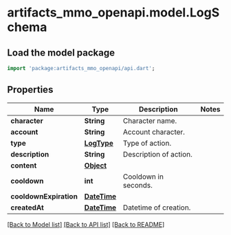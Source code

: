 # artifacts_mmo_openapi.model.LogSchema

## Load the model package
```dart
import 'package:artifacts_mmo_openapi/api.dart';
```

## Properties
Name | Type | Description | Notes
------------ | ------------- | ------------- | -------------
**character** | **String** | Character name. | 
**account** | **String** | Account character. | 
**type** | [**LogType**](LogType.md) | Type of action. | 
**description** | **String** | Description of action. | 
**content** | [**Object**](.md) |  | 
**cooldown** | **int** | Cooldown in seconds. | 
**cooldownExpiration** | [**DateTime**](DateTime.md) |  | 
**createdAt** | [**DateTime**](DateTime.md) | Datetime of creation. | 

[[Back to Model list]](../README.md#documentation-for-models) [[Back to API list]](../README.md#documentation-for-api-endpoints) [[Back to README]](../README.md)


